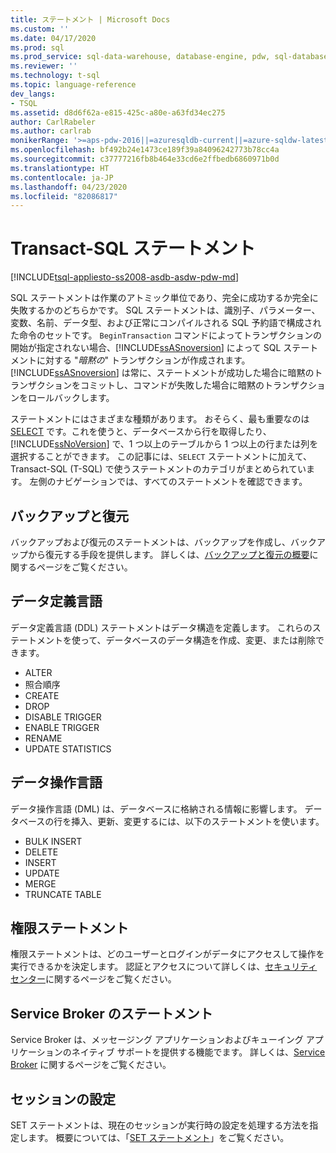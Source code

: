 ```yaml
---
title: ステートメント | Microsoft Docs
ms.custom: ''
ms.date: 04/17/2020
ms.prod: sql
ms.prod_service: sql-data-warehouse, database-engine, pdw, sql-database
ms.reviewer: ''
ms.technology: t-sql
ms.topic: language-reference
dev_langs:
- TSQL
ms.assetid: d8d6f62a-e815-425c-a80e-a63fd34ec275
author: CarlRabeler
ms.author: carlrab
monikerRange: '>=aps-pdw-2016||=azuresqldb-current||=azure-sqldw-latest||>=sql-server-2016||=sqlallproducts-allversions||>=sql-server-linux-2017||=azuresqldb-mi-current'
ms.openlocfilehash: bf492b24e1473ce189f39a84096242773b78cc4a
ms.sourcegitcommit: c37777216fb8b464e33cd6e2ffbedb6860971b0d
ms.translationtype: HT
ms.contentlocale: ja-JP
ms.lasthandoff: 04/23/2020
ms.locfileid: "82086817"
---
```

# <a name="transact-sql-statements"></a>Transact-SQL ステートメント

[!INCLUDE[tsql-appliesto-ss2008-asdb-asdw-pdw-md](../../includes/tsql-appliesto-ss2008-all-md.md)]

SQL ステートメントは作業のアトミック単位であり、完全に成功するか完全に失敗するかのどちらかです。 SQL ステートメントは、識別子、パラメーター、変数、名前、データ型、および正常にコンパイルされる SQL 予約語で構成された命令のセットです。 `BeginTransaction` コマンドによってトランザクションの開始が指定されない場合、[!INCLUDE[ssASnoversion](../../includes/ssasnoversion-md.md)] によって SQL ステートメントに対する "*暗黙の*" トランザクションが作成されます。 [!INCLUDE[ssASnoversion](../../includes/ssasnoversion-md.md)] は常に、ステートメントが成功した場合に暗黙のトランザクションをコミットし、コマンドが失敗した場合に暗黙のトランザクションをロールバックします。  

ステートメントにはさまざまな種類があります。 おそらく、最も重要なのは [SELECT](../queries/select-transact-sql.md) です。これを使うと、データベースから行を取得したり、[!INCLUDE[ssNoVersion](../../includes/ssnoversion-md.md)] で、1 つ以上のテーブルから 1 つ以上の行または列を選択することができます。 この記事には、`SELECT` ステートメントに加えて、Transact-SQL (T-SQL) で使うステートメントのカテゴリがまとめられています。 左側のナビゲーションでは、すべてのステートメントを確認できます。

## <a name="backup-and-restore"></a>バックアップと復元

バックアップおよび復元のステートメントは、バックアップを作成し、バックアップから復元する手段を提供します。  詳しくは、[バックアップと復元の概要](../../relational-databases/backup-restore/back-up-and-restore-of-sql-server-databases.md)に関するページをご覧ください。

## <a name="data-definition-language"></a>データ定義言語

データ定義言語 (DDL) ステートメントはデータ構造を定義します。 これらのステートメントを使って、データベースのデータ構造を作成、変更、または削除できます。

- ALTER
- 照合順序
- CREATE
- DROP
- DISABLE TRIGGER
- ENABLE TRIGGER
- RENAME
- UPDATE STATISTICS

## <a name="data-manipulation-language"></a>データ操作言語

データ操作言語 (DML) は、データベースに格納される情報に影響します。 データベースの行を挿入、更新、変更するには、以下のステートメントを使います。

- BULK INSERT
- DELETE
- INSERT
- UPDATE
- MERGE
- TRUNCATE TABLE

## <a name="permissions-statements"></a>権限ステートメント

権限ステートメントは、どのユーザーとログインがデータにアクセスして操作を実行できるかを決定します。 認証とアクセスについて詳しくは、[セキュリティ センター](../../relational-databases/security/security-center-for-sql-server-database-engine-and-azure-sql-database.md)に関するページをご覧ください。

## <a name="service-broker-statements"></a>Service Broker のステートメント

Service Broker は、メッセージング アプリケーションおよびキューイング アプリケーションのネイティブ サポートを提供する機能でます。 詳しくは、[Service Broker](../../database-engine/configure-windows/sql-server-service-broker.md) に関するページをご覧ください。

## <a name="session-settings"></a>セッションの設定

SET ステートメントは、現在のセッションが実行時の設定を処理する方法を指定します。 概要については、「[SET ステートメント](set-statements-transact-sql.md)」をご覧ください。
